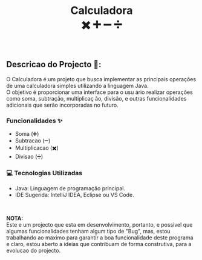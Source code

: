 <h1 align="center">
    Calculadora <br>
    ✖️ ➕ ➖ ➗
</h1>
<br>
<h2>
    Descricao do Projecto 📝: 
   
</h2>
    <p>
        O Calculadora é um projeto  que busca implementar as 
        principais operações de uma calculadora simples utilizando a linguagem Java.
         <br> 
        O objetivo é proporcionar uma interface para o usu
        ário realizar operações como soma, subtração, multiplicaç
        ão, divisão, e outras funcionalidades adicionais que serão incorporadas
         no futuro.
    </p>
    <h3>
        Funcionalidades ✨
    </h3>
    <ul>
        <li> Soma (➕)
        <li> Subtracao (➖)
        <li> Multiplicacao (✖️)
        <li> Divisao (➗)
    </ul>
    <h3>
        💻 Tecnologias Utilizadas
    </h3>
    <ul>
        <li> Java: Linguagem de programação principal.
        <li> IDE Sugerida: IntelliJ IDEA, Eclipse ou VS Code.
    </ul>
    <br>
    
<p>
    <b>NOTA:</b> <br> Este e um projecto que esta em desenvolvimento, portanto,
    e possivel que algumas funcionalidades tenham algum tipo de "Bug", mas, estou trabalhando ao maximo para 
    garantir a boa funcionalidade deste programa e claro, estou aberto a ideias que 
    contribuam de forma construtiva, para a  evolucao do projecto. 
</p>


